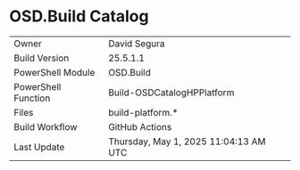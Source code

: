 ﻿# OSD.Build Catalog

| | |
|-|-|
| Owner | David Segura |
| Build Version | 25.5.1.1 |
| PowerShell Module | OSD.Build |
| PowerShell Function | Build-OSDCatalogHPPlatform |
| Files | build-platform.* |
| Build Workflow | GitHub Actions |
| Last Update | Thursday, May 1, 2025 11:04:13 AM UTC |
